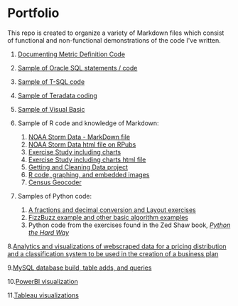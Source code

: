 # Portfolio

This repo is created to organize a variety of Markdown files which consist of functional and non-functional demonstrations of the code I've written.

1.  [Documenting Metric Definition Code](https://github.com/andrea345/Portfolio/blob/master/Documenting_Metric_Code.RMD)

2.  [Sample of Oracle SQL statements / code](https://github.com/andrea345/Portfolio/blob/master/SQL%20Snippets.Rmd)

3.  [Sample of T-SQL code](https://github.com/andrea345/Portfolio/blob/master/T%20SQL%20Examples.RMD)

4.  [Sample of Teradata coding](https://github.com/andrea345/Portfolio/blob/master/Teradata%20Coding%20Sample.RMD)

5.  [Sample of Visual Basic](https://github.com/andrea345/Portfolio/blob/master/Visual%20Basic.rmd)

6. Sample of R code and knowledge of Markdown:

    1. [NOAA Storm Data - MarkDown file](https://github.com/andrea345/NOAA-Storm-Data)
    2. [NOAA Storm Data html file on RPubs](http://rpubs.com/andrea345/Storm_Data)
    3. [Exercise Study including charts](https://github.com/andrea345/RepData_PeerAssessment1/blob/master/PA1_template.md)
    4. [Exercise Study including charts html file ](http://rpubs.com/andrea345/83516)
    5. [Getting and Cleaning Data project](https://github.com/andrea345/Getting-Cleaning-Data-Project)
    6. [R code, graphing, and embedded images](https://github.com/andrea345/ExData_Plotting1)
    7. [Census Geocoder](https://github.com/a-c-b/Census-Geocoder)

7. Samples of Python code:

    1. [A fractions and decimal conversion and Layout exercises](https://github.com/andrea345/box_program_python/blob/master/README.md)
    2. [FizzBuzz example and other basic algorithm examples](https://github.com/andrea345/Portfolio/blob/master/FizzBuzz.RMD)
    3. Python code from the exercises found in the Zed Shaw book, [_Python the Hard Way_](https://github.com/andrea345/PythonTheHardWay)

8.[Analytics and visualizations of webscraped data for a pricing distribution and a classification system to be used in the creation of a business plan](https://github.com/andrea345/TheDancingDog/blob/master/README.md)

9.[MySQL database build, table adds, and queries](https://github.com/andrea345/Portfolio/blob/master/MySQL.RMD)

10.[PowerBI visualization](https://github.com/a-c-b/PowerBI/blob/master/README.md)

11.[Tableau visualizations](https://public.tableau.com/profile/vizzyddg#!/)


